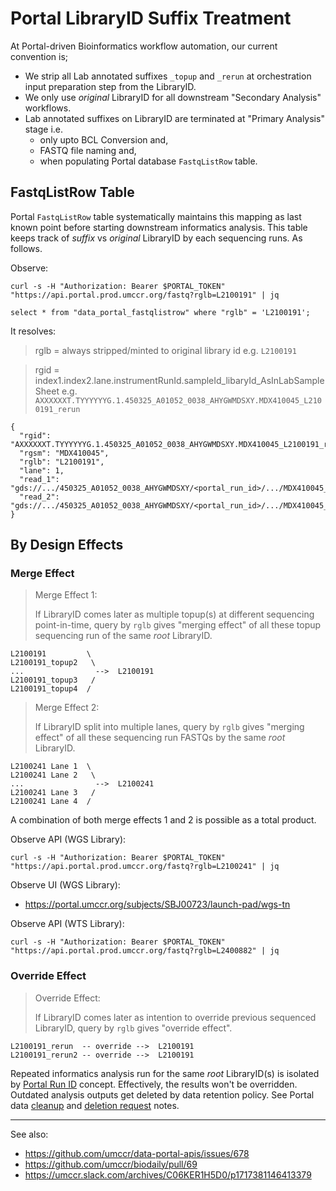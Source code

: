 # Portal LibraryID Suffix Treatment

At Portal-driven Bioinformatics workflow automation, our current convention is; 

- We strip all Lab annotated suffixes `_topup` and `_rerun` at orchestration input preparation step from the LibraryID.
- We only use _original_ LibraryID for all downstream "Secondary Analysis" workflows.
- Lab annotated suffixes on LibraryID are terminated at "Primary Analysis" stage i.e. 
  - only upto BCL Conversion and, 
  - FASTQ file naming and,
  - when populating Portal database `FastqListRow` table.

## FastqListRow Table

Portal `FastqListRow` table systematically maintains this mapping as last known point before starting downstream informatics analysis. This table keeps track of _suffix_ vs _original_ LibraryID by each sequencing runs. As follows.

Observe:

```
curl -s -H "Authorization: Bearer $PORTAL_TOKEN" "https://api.portal.prod.umccr.org/fastq?rglb=L2100191" | jq
```

```
select * from "data_portal_fastqlistrow" where "rglb" = 'L2100191';
```

It resolves:

> rglb = always stripped/minted to original library id
> e.g. `L2100191`

> rgid = index1.index2.lane.instrumentRunId.sampleId_libaryId_AsInLabSampleSheet
> e.g. `AXXXXXXT.TYYYYYYG.1.450325_A01052_0038_AHYGWMDSXY.MDX410045_L2100191_rerun`

```
{
  "rgid": "AXXXXXXT.TYYYYYYG.1.450325_A01052_0038_AHYGWMDSXY.MDX410045_L2100191_rerun",
  "rgsm": "MDX410045",
  "rglb": "L2100191",
  "lane": 1,
  "read_1": "gds://.../450325_A01052_0038_AHYGWMDSXY/<portal_run_id>/.../MDX410045_L2100191_rerun_S1_L002_R1_001.fastq.gz",
  "read_2": "gds://.../450325_A01052_0038_AHYGWMDSXY/<portal_run_id>/.../MDX410045_L2100191_rerun_S1_L002_R2_001.fastq.gz"
}
```

## By Design Effects

### Merge Effect

> Merge Effect 1:
> 
> If LibraryID comes later as multiple topup(s) at different sequencing point-in-time, query by `rglb` gives "merging effect" of all these topup sequencing run of the same _root_ LibraryID.

```
L2100191         \
L2100191_topup2   \
...                -->  L2100191
L2100191_topup3   /
L2100191_topup4  /
```

> Merge Effect 2:
> 
> If LibraryID split into multiple lanes, query by `rglb` gives "merging effect" of all these sequencing run FASTQs by the same _root_ LibraryID.

```
L2100241 Lane 1  \
L2100241 Lane 2   \
...                -->  L2100241
L2100241 Lane 3   /
L2100241 Lane 4  /
```

A combination of both merge effects 1 and 2 is possible as a total product.

Observe API (WGS Library):
```
curl -s -H "Authorization: Bearer $PORTAL_TOKEN" "https://api.portal.prod.umccr.org/fastq?rglb=L2100241" | jq
```

Observe UI (WGS Library):
- https://portal.umccr.org/subjects/SBJ00723/launch-pad/wgs-tn

Observe API (WTS Library):
```
curl -s -H "Authorization: Bearer $PORTAL_TOKEN" "https://api.portal.prod.umccr.org/fastq?rglb=L2400882" | jq
```

### Override Effect

> Override Effect:
> 
> If LibraryID comes later as intention to override previous sequenced LibraryID, query by `rglb` gives "override effect". 

```
L2100191_rerun  -- override -->  L2100191
L2100191_rerun2 -- override -->  L2100191
```

Repeated informatics analysis run for the same _root_ LibraryID(s) is isolated by [Portal Run ID](portal_run_id.md) concept. Effectively, the results won't be overridden. Outdated analysis outputs get deleted by data retention policy. See Portal data [cleanup](cleanup) and [deletion request](../PORTAL_RELEASE.md) notes.

---

See also:
- https://github.com/umccr/data-portal-apis/issues/678
- https://github.com/umccr/biodaily/pull/69
- https://umccr.slack.com/archives/C06KER1H5D0/p1717381146413379
